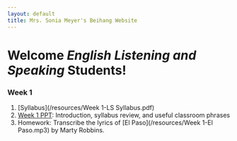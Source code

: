 ```yaml
---
layout: default
title: Mrs. Sonia Meyer's Beihang Website
---
```


# Welcome *English Listening and Speaking* Students!


### Week 1

1. [Syllabus](/resources/Week 1-LS Syllabus.pdf)
3. [Week 1 PPT](/resources/Week1-Spring14LS_Introduction-Syllabus.ppt): Introduction, syllabus review, and useful classroom phrases
4. Homework: Transcribe the lyrics of [El Paso](/resources/Week 1-El Paso.mp3) by Marty Robbins.